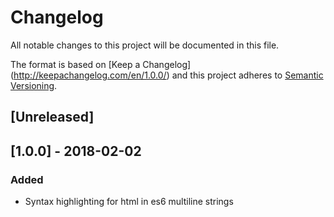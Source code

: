 # Changelog
All notable changes to this project will be documented in this file.

The format is based on [Keep a Changelog] (http://keepachangelog.com/en/1.0.0/) and this project adheres to [Semantic Versioning](http://semver.org/spec/v2.0.0.html).

## [Unreleased]

## [1.0.0] - 2018-02-02
### Added
- Syntax highlighting for html in es6 multiline strings
